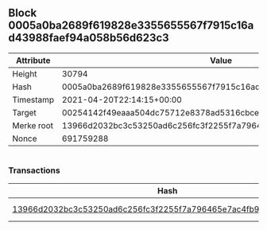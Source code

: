 ## Block 0005a0ba2689f619828e3355655567f7915c16ad43988faef94a058b56d623c3

Attribute | Value
--- | ---
Height | 30794
Hash | 0005a0ba2689f619828e3355655567f7915c16ad43988faef94a058b56d623c3
Timestamp | 2021-04-20T22:14:15+00:00
Target | 00254142f49eaaa504dc75712e8378ad5316cbcead634704b3734b6271167cc4
Merke root | 13966d2032bc3c53250ad6c256fc3f2255f7a796465e7ac4fb962a399381fa37
Nonce | 691759288

```

```

### Transactions

Hash | Amount
--- | ---
[13966d2032bc3c53250ad6c256fc3f2255f7a796465e7ac4fb962a399381fa37](13966d2032bc3c53250ad6c256fc3f2255f7a796465e7ac4fb962a399381fa37.md) | 10.00000000 SKEPTI 
